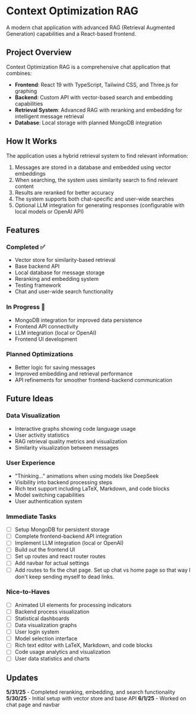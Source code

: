 # Context Optimization RAG

A modern chat application with advanced RAG (Retrieval Augmented Generation) capabilities and a React-based frontend.

## Project Overview

Context Optimization RAG is a comprehensive chat application that combines:

- **Frontend**: React 19 with TypeScript, Tailwind CSS, and Three.js for graphing
- **Backend**: Custom API with vector-based search and embedding capabilities
- **Retrieval System**: Advanced RAG with reranking and embedding for intelligent message retrieval
- **Database**: Local storage with planned MongoDB integration

## How It Works

The application uses a hybrid retrieval system to find relevant information:

1. Messages are stored in a database and embedded using vector embeddings
2. When searching, the system uses similarity search to find relevant content
3. Results are reranked for better accuracy
4. The system supports both chat-specific and user-wide searches
5. Optional LLM integration for generating responses (configurable with local models or OpenAI API)

## Features

### Completed ✅

- Vector store for similarity-based retrieval
- Base backend API
- Local database for message storage
- Reranking and embedding system
- Testing framework
- Chat and user-wide search functionality

### In Progress 🔄

- MongoDB integration for improved data persistence
- Frontend API connectivity
- LLM integration (local or OpenAI)
- Frontend UI development

### Planned Optimizations

- Better logic for saving messages
- Improved embedding and retrieval performance
- API refinements for smoother frontend-backend communication

## Future Ideas

### Data Visualization

- Interactive graphs showing code language usage
- User activity statistics
- RAG retrieval quality metrics and visualization
- Similarity visualization between messages

### User Experience

- "Thinking..." animations when using models like DeepSeek
- Visibility into backend processing steps
- Rich text support including LaTeX, Markdown, and code blocks
- Model switching capabilities
- User authentication system

### Immediate Tasks

- [ ] Setup MongoDB for persistent storage
- [ ] Complete frontend-backend API integration
- [ ] Implement LLM integration (local or OpenAI)
- [ ] Build out the frontend UI
- [ ] Set up routes and react router routes
- [ ] Add navbar for actual settings
- [ ] Add routes to fix the chat page. Set up chat vs home page so that way I don't keep sending myself to dead links.

### Nice-to-Haves

- [ ] Animated UI elements for processing indicators
- [ ] Backend process visualization
- [ ] Statistical dashboards
- [ ] Data visualization graphs
- [ ] User login system
- [ ] Model selection interface
- [ ] Rich text editor with LaTeX, Markdown, and code blocks
- [ ] Code usage analytics and visualization
- [ ] User data statistics and charts

## Updates

**5/31/25** - Completed reranking, embedding, and search functionality  
**5/30/25** - Initial setup with vector store and base API
**6/1/25** - Worked on chat page and navbar
